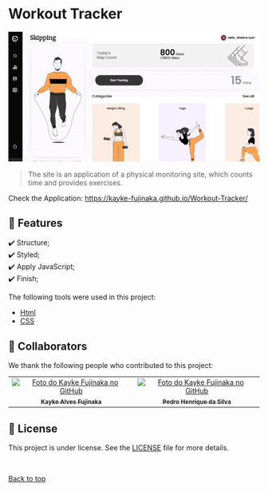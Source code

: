 # Workout Tracker

<img src="./assets/img/gif.gif" alt="Gif do projeto workout">

>  The site is an application of a physical monitoring site, which counts time and provides exercises.

Check the Application: https://kayke-fujinaka.github.io/Workout-Tracker/

## :dart: Features ##

:heavy_check_mark: Structure;\
:heavy_check_mark: Styled;\
:heavy_check_mark: Apply JavaScript;\
:heavy_check_mark: Finish;

The following tools were used in this project:

- [Html](https://developer.mozilla.org/pt-BR/docs/Web/HTML/Element/html/)  
- [CSS](https://developer.mozilla.org/pt-BR/docs/Web/CSS)  
## 🤝 Collaborators

We thank the following people who contributed to this project:

<table>
  <tr>
    <td align="center">
      <a href="#">
        <img src="https://avatars.githubusercontent.com/u/98772000?s=400&u=80de9af672be7f75cc7a546838552cf63d5b82fe&v=4" width="140px;" alt="Foto do Kayke Fujinaka no GitHub"/><br>
        <sub>
          <b>Kayke Alves Fujinaka</b>
        </sub>
      </a>
    </td>
    <td align="center">
      <a href="#">
        <img src="https://avatars.githubusercontent.com/u/82785683?v=4" width="140px;" alt="Foto do Kayke Fujinaka no GitHub"/><br>
        <sub>
          <b>Pedro Henrique da Silva</b>
        </sub>
      </a>
    </td>
  </tr>
</table>

## 📝 License

This project is under license. See the [LICENSE](LICENSE.md) file for more details.

&#xa0;

<a href="#top">Back to top</a>

